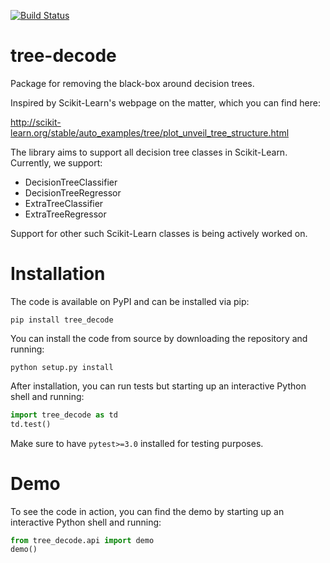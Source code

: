 [![Build Status](https://travis-ci.org/gfyoung/tree-decode.svg?branch=master)](https://travis-ci.org/gfyoung/tree-decode)

# tree-decode

Package for removing the black-box around decision trees.

Inspired by Scikit-Learn's webpage on the matter, which you can find here:

http://scikit-learn.org/stable/auto_examples/tree/plot_unveil_tree_structure.html

The library aims to support all decision tree classes in Scikit-Learn. Currently, we support:

* DecisionTreeClassifier
* DecisionTreeRegressor
* ExtraTreeClassifier
* ExtraTreeRegressor

Support for other such Scikit-Learn classes is being actively worked on.

# Installation

The code is available on PyPI and can be installed via pip:

~~~
pip install tree_decode
~~~

You can install the code from source by downloading the repository and running:

~~~
python setup.py install
~~~

After installation, you can run tests but starting up an interactive Python shell and running:

~~~python
import tree_decode as td
td.test()
~~~

Make sure to have `pytest>=3.0` installed for testing purposes. 

# Demo

To see the code in action, you can find the demo by starting up an interactive Python shell and running:

~~~python
from tree_decode.api import demo
demo()
~~~
